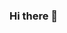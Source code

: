 ### Hi there 👋

<!--
**Gyaniultimate/Gyaniultimate** is a ✨ _special_ ✨ repository because its `README.md` (this file) appears on your GitHub profile.

Here are some ideas to get you started:

- 🔭 I’m currently working on :  a) Group alarm app CLASSIS which provides 2 major features to the user 1. a common alarm for members in group 2 . Displys snooze status of members. 
                                 b)   An interview preparation tracker project in nodejs. 

- 🌱 I’m currently learning  :  1. java for app development in android 2. Firebase 3 . scraping techniques in nodejs 







